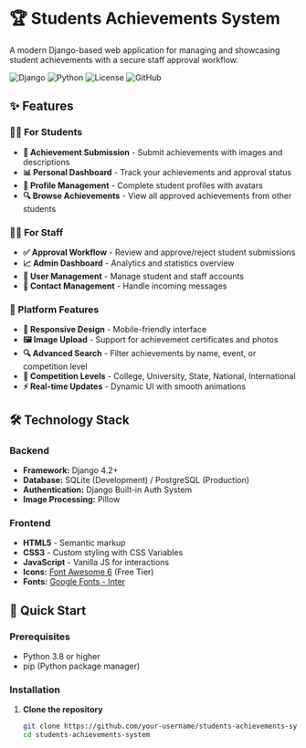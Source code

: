 # 🏆 Students Achievements System

A modern Django-based web application for managing and showcasing student achievements with a secure staff approval workflow.

![Django](https://img.shields.io/badge/Django-4.2-green)
![Python](https://img.shields.io/badge/Python-3.8+-blue)
![License](https://img.shields.io/badge/License-MIT-yellow)
![GitHub](https://img.shields.io/badge/Open--Source-✅-success)

## ✨ Features

### 👨‍🎓 For Students
- **🎯 Achievement Submission** - Submit achievements with images and descriptions
- **📊 Personal Dashboard** - Track your achievements and approval status
- **👤 Profile Management** - Complete student profiles with avatars
- **🔍 Browse Achievements** - View all approved achievements from other students

### 👨‍🏫 For Staff
- **✅ Approval Workflow** - Review and approve/reject student submissions
- **📈 Admin Dashboard** - Analytics and statistics overview
- **👥 User Management** - Manage student and staff accounts
- **📨 Contact Management** - Handle incoming messages

### 🎨 Platform Features
- **📱 Responsive Design** - Mobile-friendly interface
- **🖼️ Image Upload** - Support for achievement certificates and photos
- **🔍 Advanced Search** - Filter achievements by name, event, or competition level
- **🎯 Competition Levels** - College, University, State, National, International
- **⚡ Real-time Updates** - Dynamic UI with smooth animations

## 🛠️ Technology Stack

### Backend
- **Framework:** Django 4.2+
- **Database:** SQLite (Development) / PostgreSQL (Production)
- **Authentication:** Django Built-in Auth System
- **Image Processing:** Pillow

### Frontend
- **HTML5** - Semantic markup
- **CSS3** - Custom styling with CSS Variables
- **JavaScript** - Vanilla JS for interactions
- **Icons:** [Font Awesome 6](https://fontawesome.com/) (Free Tier)
- **Fonts:** [Google Fonts - Inter](https://fonts.google.com/specimen/Inter)

## 🚀 Quick Start

### Prerequisites
- Python 3.8 or higher
- pip (Python package manager)

### Installation

1. **Clone the repository**
   ```bash
   git clone https://github.com/your-username/students-achievements-system.git
   cd students-achievements-system

